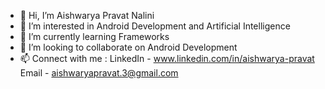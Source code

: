 - 👋 Hi, I’m Aishwarya Pravat Nalini
- 👀 I’m interested in Android Development and Artificial Intelligence
- 🌱 I’m currently learning Frameworks
- 💞️ I’m looking to collaborate on Android Development
- 📫 Connect with me :
LinkedIn - www.linkedin.com/in/aishwarya-pravat
Email - aishwaryapravat.3@gmail.com

<!---
aishpn5/aishpn5 is a ✨ special ✨ repository because its `README.md` (this file) appears on your GitHub profile.
You can click the Preview link to take a look at your changes.
--->
